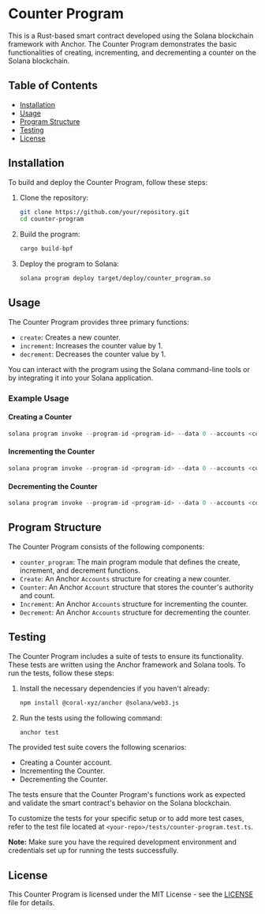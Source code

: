 # Counter Program

This is a Rust-based smart contract developed using the Solana blockchain framework with Anchor. The Counter Program demonstrates the basic functionalities of creating, incrementing, and decrementing a counter on the Solana blockchain.

## Table of Contents

- [Installation](#installation)
- [Usage](#usage)
- [Program Structure](#program-structure)
- [Testing](#testing)
- [License](#license)

## Installation

To build and deploy the Counter Program, follow these steps:

1. Clone the repository:

   ```sh
   git clone https://github.com/your/repository.git
   cd counter-program
   ```

2. Build the program:

   ```sh
   cargo build-bpf
   ```

3. Deploy the program to Solana:

   ```sh
   solana program deploy target/deploy/counter_program.so
   ```

## Usage

The Counter Program provides three primary functions:

- `create`: Creates a new counter.
- `increment`: Increases the counter value by 1.
- `decrement`: Decreases the counter value by 1.

You can interact with the program using the Solana command-line tools or by integrating it into your Solana application.

### Example Usage

#### Creating a Counter

```rust
solana program invoke --program-id <program-id> --data 0 --accounts <counter_account> -k <your_private_key> create
```

#### Incrementing the Counter

```rust
solana program invoke --program-id <program-id> --data 0 --accounts <counter_account> -k <your_private_key> increment
```

#### Decrementing the Counter

```rust
solana program invoke --program-id <program-id> --data 0 --accounts <counter_account> -k <your_private_key> decrement
```

## Program Structure

The Counter Program consists of the following components:

- `counter_program`: The main program module that defines the create, increment, and decrement functions.
- `Create`: An Anchor `Accounts` structure for creating a new counter.
- `Counter`: An Anchor `Account` structure that stores the counter's authority and count.
- `Increment`: An Anchor `Accounts` structure for incrementing the counter.
- `Decrement`: An Anchor `Accounts` structure for decrementing the counter.

## Testing

The Counter Program includes a suite of tests to ensure its functionality. These tests are written using the Anchor framework and Solana tools. To run the tests, follow these steps:

1. Install the necessary dependencies if you haven't already:

   ```sh
   npm install @coral-xyz/anchor @solana/web3.js
   ```

2. Run the tests using the following command:

   ```sh
   anchor test
   ```

The provided test suite covers the following scenarios:

- Creating a Counter account.
- Incrementing the Counter.
- Decrementing the Counter.

The tests ensure that the Counter Program's functions work as expected and validate the smart contract's behavior on the Solana blockchain.

To customize the tests for your specific setup or to add more test cases, refer to the test file located at `<your-repo>/tests/counter-program.test.ts`.

**Note:** Make sure you have the required development environment and credentials set up for running the tests successfully.

## License

This Counter Program is licensed under the MIT License - see the [LICENSE](LICENSE) file for details.
```
